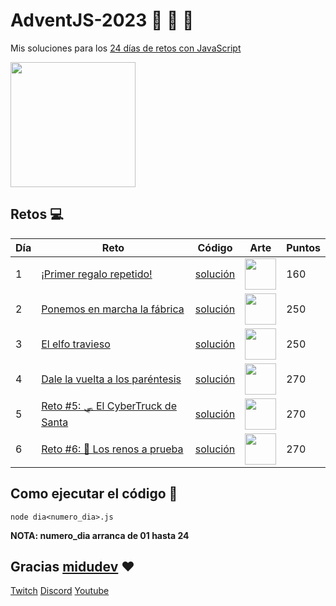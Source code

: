 # AdventJS-2023 :santa: :christmas_tree: :bell:

Mis soluciones para los [24 días de retos con JavaScript](https://adventjs.dev/)

<img src="https://github.com/wayaba/adventJS-2023/assets/37515166/02d66832-bb18-4176-927a-383aa5c97ecc" height="200" />

## Retos :computer:

| Día | Reto                                                                                     | Código                           | Arte                                                                                                                                       | Puntos |
| --- | ---------------------------------------------------------------------------------------- | -------------------------------- | ------------------------------------------------------------------------------------------------------------------------------------------ | ------ |
| 1   | [¡Primer regalo repetido!](https://adventjs.dev/es/challenges/2023/1) | [solución](./2023/dia1.js) | <img src="https://github.com/wayaba/adventJS-2023/assets/37515166/8505170f-9a56-4b35-92af-25eb8f3dd608" width="50" height="50" /> | 160    |
| 2   | [Ponemos en marcha la fábrica](https://adventjs.dev/es/challenges/2023/2) | [solución](./2023/dia2.js) | <img src="https://github.com/wayaba/adventJS-2023/assets/37515166/206fd24b-0a0f-4e49-a3b4-6ba28fe45873" width="50" height="50" /> | 250    |
| 3   | [El elfo travieso](https://adventjs.dev/es/challenges/2023/3) | [solución](./2023/dia3.js) | <img src="https://github.com/wayaba/adventJS-2023/assets/37515166/8c35cc5b-b1d0-449b-b751-c2246a567534" width="50" height="50" /> | 250    |
| 4   | [Dale la vuelta a los paréntesis](https://adventjs.dev/es/challenges/2023/4) | [solución](./2023/dia4.js) | <img src="https://github.com/wayaba/adventJS-2023/assets/37515166/2024bc98-857a-48ac-a0ca-9c5b42ae9f20" width="50" height="50" /> | 270    |
| 5   | [Reto #5: 🛷 El CyberTruck de Santa](https://adventjs.dev/es/challenges/2023/5) | [solución](./2023/dia5.js) | <img src="https://adventjs.dev/challenges-2023/5.png" width="50" height="50" /> | 270    |
| 6   | [Reto #6: 🦌 Los renos a prueba](https://adventjs.dev/es/challenges/2023/6) | [solución](./2023/dia6.js) | <img src="https://adventjs.dev/challenges-2023/6.png" width="50" height="50" /> | 270    |

## Como ejecutar el código :running:

```
node dia<numero_dia>.js
```

**NOTA: numero_dia arranca de 01 hasta 24**

## Gracias [midudev](https://twitter.com/midudev) :heart:

[Twitch](https://twitch.tv/midudev) [Discord](https://discord.gg/midudev) [Youtube](https://youtube.com/midudev)